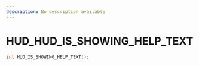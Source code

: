```yaml
---
description: No description available 
---
```


# HUD\_HUD_IS_SHOWING_HELP_TEXT

```cpp
int HUD_IS_SHOWING_HELP_TEXT();
```
